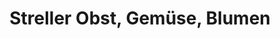 ---
title: "Streller Obst, Gemüse, Blumen"
url: /hoesbach/streller-obst-gemuese-blumen/
shop: Gemüse & Obst
---